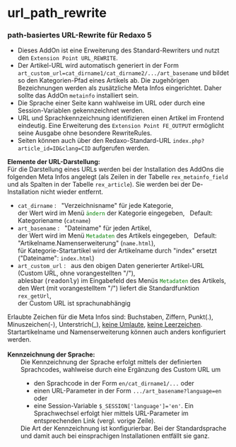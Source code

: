 # url_path_rewrite
<h3>path-basiertes URL-Rewrite für Redaxo 5</h3>
<ul>
    <li>Dieses AddOn ist eine Erweiterung des Standard-Rewriters und nutzt
        den <code>Extension Point URL_REWRITE</code>.</li>
    <li>Der Artikel-URL wird automatisch generiert in der Form
        <code>art_custom_url=cat_dirname1/cat_dirname2/.../art_basename</code>
        und bildet so den Kategorien-Pfad eines Artikels ab.
        Die zugehörigen Bezeichnungen werden als zusätzliche Meta Infos
        eingerichtet. Daher sollte das AddOn <code>metainfo</code>
        installiert sein.</li>
    <li>Die Sprache einer Seite kann wahlweise im URL oder durch eine
        Session-Variablen gekennzeichnet werden.</li>
    <li>URL und Sprachkennzeichnung identifizieren einen Artikel im Frontend
        eindeutig. Eine Erweiterung des <code>Extension Point FE_OUTPUT</code>
        ermöglicht seine Ausgabe ohne besondere RewriteRules.</li>
    <li>Seiten können auch über den Redaxo-Standard-URL
        <code>index.php?article_id=ID&clang=CID</code> aufgerufen werden.</li>
</ul>
<div><b>Elemente der URL-Darstellung:</b></div>
<div>Für die Darstellung eines URLs werden
bei der Installation des AddOns die folgenden Meta Infos angelegt
(als Zeilen in der Tabelle <code>rex_metainfo_field</code> und als
Spalten in der Tabelle <code>rex_article</code>). Sie werden bei der
De-Installation nicht wieder entfernt.
<ul>
    <li><code>cat_dirname</code> : &nbsp; &quot;Verzeichnisname&quot; für jede
        Kategorie,<br/>
        der Wert wird im Menü <code style="color:green;">ändern</code>
        der Kategorie eingegeben, &nbsp;
        Default: Kategoriename (<code>catname</code>)</li>
    <li><code>art_basename</code> : &nbsp; &quot;Dateiname&quot; für jeden
        Artikel,<br/>
        der Wert wird im Menü <code style="color:green;">Metadaten</code>
        des Artikels eingegeben, &nbsp;
        Default: &quot;Artikelname.Namenserweiterung&quot;
        (<code>name.html</code>),<br/>
        für Kategorie-Startartikel wird der Artikelname durch
        &quot;index&quot; ersetzt (&quot;Dateiname&quot;: <code>index.html</code>)</li>
    <li><code>art_custom_url</code> : &nbsp;
        aus den obigen Daten generierter Artikel-URL (Custom URL, ohne
        vorangestellten &quot;/&quot;),<br/>
        ablesbar (<tt>readonly</tt>) im Eingabefeld des Menüs
        <code style="color:green;">Metadaten</code> des Artikels,<br/>
        den Wert (mit vorangestelltem &quot;/&quot;) liefert die
        Standardfunktion <code>rex_getUrl</code>,<br/>
        der Custom URL ist sprachunabhängig</li>
</ul>
Erlaubte Zeichen für die Meta Infos sind: Buchstaben, Ziffern, Punkt(.),
Minuszeichen(-), Unterstrich(_), <u>keine Umlaute</u>, <u>keine Leerzeichen</u>.
Startartikelname und Namenserweiterung können auch anders konfiguriert
werden.
</div>
<br/>
<div><b>Kennzeichnung der Sprache:</b></div>
<div style="padding-left:30px;">Die Kennzeichnung der Sprache erfolgt
mittels der definierten Sprachcodes, wahlweise durch eine Ergänzung des
Custom URL um
<ul style="padding-left:30px; margin-bottom:0px;">
    <li>den Sprachcode in der Form <code>en/cat_dirname1/...</code>
        oder</li>
    <li>einen URL-Parameter in der Form
        <code>.../art_basename?language=en</code> oder</li>
    <li>eine Session-Variable <code>$_SESSION['language']='en'</code>.
        Ein Sprachwechsel erfolgt hier mittels URL-Parameter im
        entsprechenden Link (vergl. vorige Zeile).</li>
</ul>
Die Art der Kennzeichnung ist konfigurierbar. Bei der Standardsprache
und damit auch bei einsprachigen Installationen entfällt sie ganz.</div>
